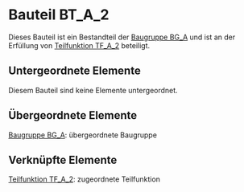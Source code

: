 # Bauteil BT_A_2
Dieses Bauteil ist ein Bestandteil der [Baugruppe BG_A](BG_A.md) und ist an der Erfüllung von [Teilfunktion TF_A_2](TF_A_2.md) beteiligt.

## Untergeordnete Elemente
Diesem Bauteil sind keine Elemente untergeordnet.

## Übergeordnete Elemente
[Baugruppe BG_A](BG_A.md): übergeordnete Baugruppe

## Verknüpfte Elemente
[Teilfunktion TF_A_2](TF_A_2.md): zugeordnete Teilfunktion